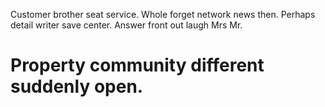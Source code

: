 Customer brother seat service. Whole forget network news then.
Perhaps detail writer save center. Answer front out laugh Mrs Mr.

# Property community different suddenly open.
